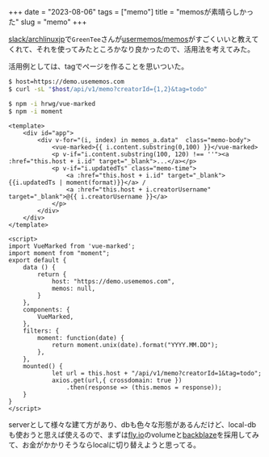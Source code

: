 +++
date = "2023-08-06"
tags = ["memo"]
title = "memosが素晴らしかった"
slug = "memo"
+++

[slack/archlinuxjp](https://archlinuxjp.slack.com/)で`GreenTee`さんが[usermemos/memos](https://github.com/usememos/memos)がすごくいいと教えてくれて、それを使ってみたところかなり良かったので、活用法を考えてみた。

活用例としては、tagでページを作ることを思いついた。

```sh
$ host=https://demo.usememos.com
$ curl -sL "$host/api/v1/memo?creatorId={1,2}&tag=todo"
```

```sh
$ npm -i hrwg/vue-marked 
$ npm -i moment
```

```html:src/App.vue
<template>
	<div id="app">
        <div v-for="(i, index) in memos_a.data"  class="memo-body">
        	<vue-marked>{{ i.content.substring(0,100) }}</vue-marked>
        	<p v-if="i.content.substring(100, 120) !== ''"><a :href="this.host + i.id" target="_blank">...</a></p>
        	<p v-if="i.updatedTs" class="memo-time">
        		<a :href="this.host + i.id" target="_blank">{{i.updatedTs | moment(format)}}</a> / 
        		<a :href="this.host + i.creatorUsername" target="_blank">@{{ i.creatorUsername }}</a>
        	</p>
        </div>
    </div>
</template>

<script>
import VueMarked from 'vue-marked';
import moment from "moment";
export default {
	data () {
		return {
			host: "https://demo.usememos.com",
			memos: null,
		}
	},
	components: {
		VueMarked,
	},
	filters: {
		moment: function(date) {
			return moment.unix(date).format("YYYY.MM.DD");
		},
	},
	mounted() {
			let url = this.host + "/api/v1/memo?creatorId=1&tag=todo";
			axios.get(url,{ crossdomain: true })
				.then(response => (this.memos = response));
    }
}
</script>
```

serverとして様々な建て方があり、dbも色々な形態があるんだけど、local-dbも使おうと思えば使えるので、まずは[fly.io](https://usememos.com/docs/install/cloud/flyio)のvolumeと[backblaze](https://litestream.io/guides/backblaze/#create-a-bucket)を採用してみて、お金がかかりそうならlocalに切り替えようと思ってる。

